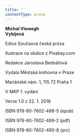 ```yaml
---
title: ''
contentType: prose
---
```


**Michal Viewegh  
Vybíjená**

  

Edice Současná česká próza

  

Ilustrace na obálce z Pixabay.com

  

Redakce Jaroslava Bednářová

  

Vydala Městská knihovna v Praze

  

Mariánské nám. 1, 115 72 Praha 1

  

V MKP 1. vydání

  

Verze 1.0 z 22. 1. 2018

  

ISBN 978-80-7602-488-5 (epub)

  

ISBN 978-80-7602-489-2 (pdf)

  

ISBN 978-80-7602-490-8 (prc)

